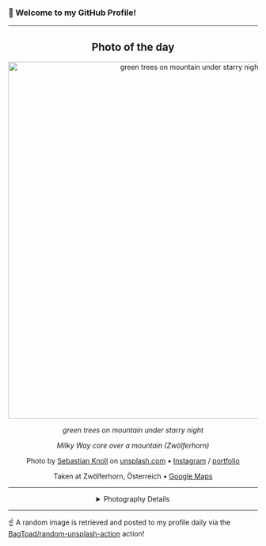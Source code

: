 ### 👋 Welcome to my GitHub Profile!

----
<div align="center">

## Photo of the day
  
  <a href="https://unsplash.com/photos/green-trees-on-mountain-under-starry-night-ABn7axqKIgI"><img width="720" src="https://images.unsplash.com/photo-1620680548354-c38a14704b1c?crop=entropy&cs=tinysrgb&fit=max&fm=jpg&ixid=M3w1OTQ0OTd8MHwxfHJhbmRvbXx8fHx8fHx8fDE3NTg2OTQyOTd8&ixlib=rb-4.1.0&q=80&w=1080" alt="green trees on mountain under starry night"></a>
  
  <em>green trees on mountain under starry night</em>
  
  <em>Milky Way core over a mountain (Zwölferhorn)</em>

  Photo by [Sebastian Knoll](https://sebastianknoll.net/) on [unsplash.com](https://unsplash.com/) • [Instagram](https://instagram.com/sebastianknoll) / [portfolio](https://sebastianknoll.net/)
  
  Taken at Zwölferhorn, Österreich • [Google Maps](https://www.google.com/maps/search/?api=1&query=47.733333,13.35)
  
  ---
  
<details>
<summary>Photography Details</summary>
  
| Parameter     | Value |
| ------------- | ----- |
| Camera Model  | null |
| Exposure Time | null |
| Aperture      | null |
| Focal Length  | null |
| ISO           | null |
| Location      | Zwölferhorn, Österreich (Österreich) |
| Coordinates   | Latitude 47.733333, Longitude 13.35 |

</details>

</div>

----

☝️ A random image is retrieved and posted to my profile daily via the [BagToad/random-unsplash-action](https://github.com/BagToad/random-unsplash-action) action!
